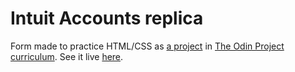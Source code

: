 # Intuit Accounts replica

Form made to practice HTML/CSS as [a project](https://www.theodinproject.com/courses/html-and-css/lessons/html-forms) in [The Odin Project curriculum](https://www.theodinproject.com/courses/html-and-css/). See it live [here](https://lcyne.github.io/html-form/).
